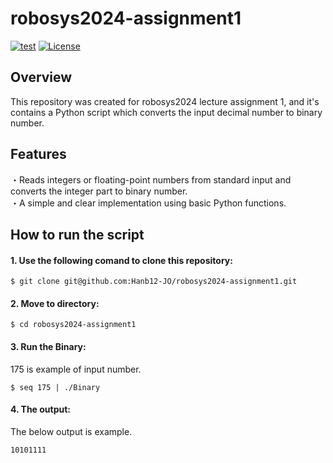# robosys2024-assignment1

[![test](https://github.com/Hanb12-JO/robosys2024-assignment1/actions/workflows/test.yml/badge.svg)](https://github.com/Hanb12-JO/robosys2024-assignment1/actions/workflows/test.yml)
[![License](https://img.shields.io/badge/License-BSD_3--Clause-blue.svg)](https://opensource.org/licenses/BSD-3-Clause)

## Overview
This repository was created for robosys2024 lecture assignment 1, and it's  contains a Python script which converts the input decimal number to binary number. 

## Features
・Reads integers or floating-point numbers from standard input and converts the integer part to binary number.  
・A simple and clear implementation using basic Python functions.  

## How to run the script
#### 1. Use the following comand to clone this repository:

```
$ git clone git@github.com:Hanb12-JO/robosys2024-assignment1.git  
```

#### 2. Move to directory:

```
$ cd robosys2024-assignment1
``` 

#### 3. Run the Binary:
175 is example of input number. 

```
$ seq 175 | ./Binary 
```

#### 4. The output:
The below output is example.

```
10101111
```
